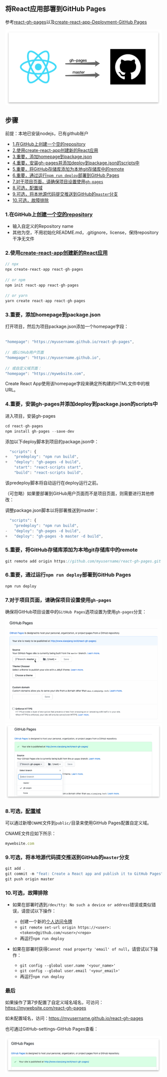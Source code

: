 ## 将React应用部署到GitHub Pages
参考[react-gh-pages](https://github.com/gitname/react-gh-pages)以及[create-react-app-Deployment-GitHub Pages](https://create-react-app.dev/docs/deployment/#github-pages)

![react-gh-pages](/react-gh-pages.png)
<!-- # <img src="/logo.png" title="react-gh-pages" alt="react-gh-pages logo" width="530"> -->

## 步骤
前提：本地已安装nodejs，已有github账户

- [1.在GitHub上创建一个空的repository](#step1)
- [2.使用create-react-app创建新的React应用](#step2)
- [3.重要，添加homepage到package.json](#step3)
- [4.重要，安装gh-pages并添加deploy到package.json的scripts中](#step4)
- [5.重要，将GitHub存储库添加为本地git存储库中的remote](#step5)
- [6.重要，通过运行```npm run deploy```部署到GitHub Pages](#step6)
- [7.对于项目页面，请确保项目设置使用```gh-pages```](#step7)
- [8.可选，配置域](#step8)
- [9.可选，将本地源代码提交推送到GitHub的```master```分支](#step9)
- [10.可选，故障排除](#step10)

### <span id="step1">1.在GitHub上[创建一个空的repository](https://docs.github.com/en/github/creating-cloning-and-archiving-repositories/creating-a-new-repository)</span>
  + 输入自定义的Repository name
  + 其他为空，不用初始化README.md，.gitignore，license，保持repository干净无文件

### <span id="step2">2.使用[create-react-app创建新的React应用](https://github.com/facebook/create-react-app)</span>

```js
// npx
npx create-react-app react-gh-pages

// or npm
npm init react-app react-gh-pages

// or yarn
yarn create react-app react-gh-pages
```
### <span id="step3">3.**重要**，添加homepage到package.json</span>

打开项目，然后为项目package.json添加一个homepage字段：
```js

"homepage": "https://myusername.github.io/react-gh-pages",

// 或GitHub用户页面
"homepage": "https://myusername.github.io",

// 或自定义域页面：
"homepage": "https://mywebsite.com",

```
Create React App使用该homepage字段来确定所构建的HTML文件中的根URL。

### <span id="step4">4.**重要**，安装gh-pages并添加deploy到package.json的scripts中</span>

进入项目，安装gh-pages
```js
cd react-gh-pages
npm install gh-pages --save-dev
```

添加以下deploy脚本到项目的package.json中：
```js
  "scripts": {
+   "predeploy": "npm run build",
+   "deploy": "gh-pages -d build",
    "start": "react-scripts start",
    "build": "react-scripts build",
```

该predeploy脚本将自动运行在deploy运行之前。

（可忽略）如果要部署到GitHub用户页面而不是项目页面，则需要进行其他修改：

调整package.json脚本以将部署推送到master：
```js
  "scripts": {
    "predeploy": "npm run build",
-   "deploy": "gh-pages -d build",
+   "deploy": "gh-pages -b master -d build",
```

### <span id="step5">5.**重要**，将GitHub存储库添加为本地git存储库中的remote</span>

```js
git remote add origin https://github.com/myusername/react-gh-pages.git
```

### <span id="step6">6.**重要**，通过运行```npm run deploy```部署到GitHub Pages</span>

```js
npm run deploy
```


### <span id="step7">7.对于项目页面，请确保项目设置使用```gh-pages```</span>
确保将GitHub项目设置中的```GitHub Pages```选项设置为使用```gh-pages```分支：

![gh-pages-settings](/gh-pages-settings.gif)
![gh-pages-settings](/gh-pages-settings.png)
### <span id="step8">8.**可选**，[配置域](https://docs.github.com/en/github/working-with-github-pages/about-custom-domains-and-github-pages#supported-custom-domains)</span>
可以通过新增```CNAME```文件到```public/```目录来使用GitHub Pages配置自定义域。

CNAME文件应如下所示：
```js
mywebsite.com
```

### <span id="step9">9.**可选**，将本地源代码提交推送到GitHub的```master```分支</span>

```js
git add .
git commit -m "feat: Create a React app and publish it to GitHub Pages"
git push origin master
```

### <span id="step10">10.**可选**，故障排除</span>

+ 如果在部署时遇到```/dev/tty: No such a device or address```错误或类似错误，请尝试以下操作：
  + 创建一个新的[个人访问令牌](https://github.com/settings/tokens)
  + ```git remote set-url origin https://<user>:<token>@github.com/<user>/<repo>```
  + 再运行```npm run deploy```

+ 如果在部署时获得```Cannot read property 'email' of null```，请尝试以下操作：
  + ```git config --global user.name '<your_name>'```
  + ```git config --global user.email '<your_email>'```
  + 再运行```npm run deploy```

### <span>最后</span>

如果操作了第7步配置了自定义域名域名，可访问：https://mywebsite.com/react-gh-pages

如未配置域名，访问：https://myusername.github.io/react-gh-pages

也可通过GitHub-settings-GitHub Pages查看：

![website](/website.png)